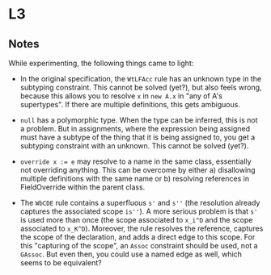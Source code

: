 # L3

## Notes

While experimenting, the following things came to light:

- In the original specification, the `WtLFAcc` rule has an unknown type in the subtyping constraint. This cannot be solved (yet?), but also feels wrong, because this allows you to resolve `x` in `new A.x` in "any of A's supertypes". If there are multiple definitions, this gets ambiguous.

- `null` has a polymorphic type. When the type can be inferred, this is not a problem. But in assignments, where the expression being assigned must have a subtype of the thing that it is being assigned to, you get a subtyping constraint with an unknown. This cannot be solved (yet?).

- `override x := e` may resolve to a name in the same class, essentially not overriding anything. This can be overcome by either a) disallowing multiple definitions with the same name or b) resolving references in FieldOverride within the parent class.

- The `WbCDE` rule contains a superfluous `s'` and `s''` (the resolution already captures the associated scope `is''`). A more serious problem is that `s'` is used more than once (the scope associated to `x_i^D` and the scope associated to `x_K^D`).  Moreover, the rule resolves the reference, captures the scope of the declaration, and adds a direct edge to this scope. For this "capturing of the scope", an `Assoc` constraint should be used, not a `GAssoc`. But even then, you could use a named edge as well, which seems to be equivalent?
